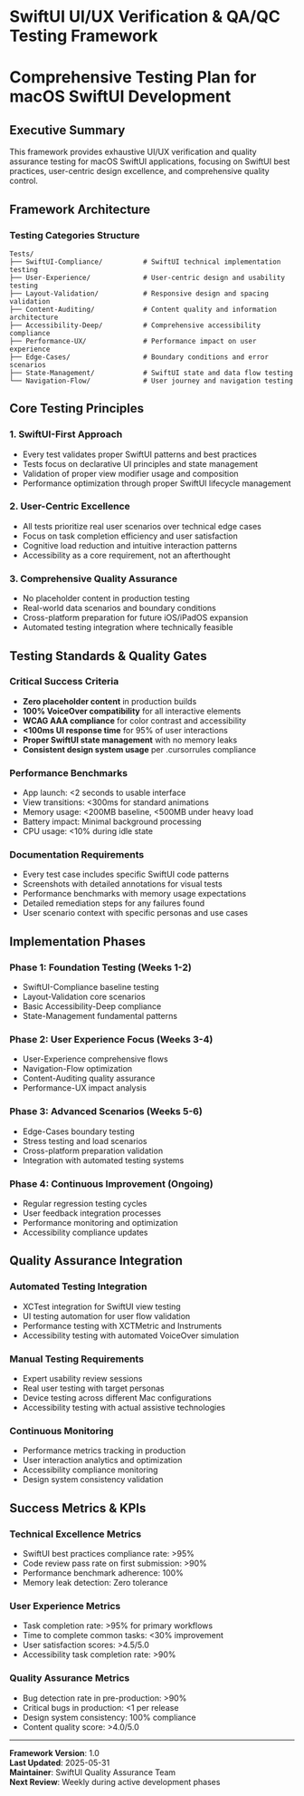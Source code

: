 # SwiftUI UI/UX Verification & QA/QC Testing Framework
# Comprehensive Testing Plan for macOS SwiftUI Development

## Executive Summary

This framework provides exhaustive UI/UX verification and quality assurance testing for macOS SwiftUI applications, focusing on SwiftUI best practices, user-centric design excellence, and comprehensive quality control.

## Framework Architecture

### Testing Categories Structure
```
Tests/
├── SwiftUI-Compliance/          # SwiftUI technical implementation testing
├── User-Experience/             # User-centric design and usability testing  
├── Layout-Validation/           # Responsive design and spacing validation
├── Content-Auditing/            # Content quality and information architecture
├── Accessibility-Deep/          # Comprehensive accessibility compliance
├── Performance-UX/              # Performance impact on user experience
├── Edge-Cases/                  # Boundary conditions and error scenarios
├── State-Management/            # SwiftUI state and data flow testing
└── Navigation-Flow/             # User journey and navigation testing
```

## Core Testing Principles

### 1. SwiftUI-First Approach
- Every test validates proper SwiftUI patterns and best practices
- Tests focus on declarative UI principles and state management
- Validation of proper view modifier usage and composition
- Performance optimization through proper SwiftUI lifecycle management

### 2. User-Centric Excellence
- All tests prioritize real user scenarios over technical edge cases
- Focus on task completion efficiency and user satisfaction
- Cognitive load reduction and intuitive interaction patterns
- Accessibility as a core requirement, not an afterthought

### 3. Comprehensive Quality Assurance
- No placeholder content in production testing
- Real-world data scenarios and boundary conditions
- Cross-platform preparation for future iOS/iPadOS expansion
- Automated testing integration where technically feasible

## Testing Standards & Quality Gates

### Critical Success Criteria
- **Zero placeholder content** in production builds
- **100% VoiceOver compatibility** for all interactive elements
- **WCAG AAA compliance** for color contrast and accessibility
- **<100ms UI response time** for 95% of user interactions
- **Proper SwiftUI state management** with no memory leaks
- **Consistent design system usage** per .cursorrules compliance

### Performance Benchmarks
- App launch: <2 seconds to usable interface
- View transitions: <300ms for standard animations
- Memory usage: <200MB baseline, <500MB under heavy load
- Battery impact: Minimal background processing
- CPU usage: <10% during idle state

### Documentation Requirements
- Every test case includes specific SwiftUI code patterns
- Screenshots with detailed annotations for visual tests
- Performance benchmarks with memory usage expectations
- Detailed remediation steps for any failures found
- User scenario context with specific personas and use cases

## Implementation Phases

### Phase 1: Foundation Testing (Weeks 1-2)
- SwiftUI-Compliance baseline testing
- Layout-Validation core scenarios
- Basic Accessibility-Deep compliance
- State-Management fundamental patterns

### Phase 2: User Experience Focus (Weeks 3-4)  
- User-Experience comprehensive flows
- Navigation-Flow optimization
- Content-Auditing quality assurance
- Performance-UX impact analysis

### Phase 3: Advanced Scenarios (Weeks 5-6)
- Edge-Cases boundary testing
- Stress testing and load scenarios
- Cross-platform preparation validation
- Integration with automated testing systems

### Phase 4: Continuous Improvement (Ongoing)
- Regular regression testing cycles
- User feedback integration processes
- Performance monitoring and optimization
- Accessibility compliance updates

## Quality Assurance Integration

### Automated Testing Integration
- XCTest integration for SwiftUI view testing
- UI testing automation for user flow validation
- Performance testing with XCTMetric and Instruments
- Accessibility testing with automated VoiceOver simulation

### Manual Testing Requirements
- Expert usability review sessions
- Real user testing with target personas
- Device testing across different Mac configurations
- Accessibility testing with actual assistive technologies

### Continuous Monitoring
- Performance metrics tracking in production
- User interaction analytics and optimization
- Accessibility compliance monitoring
- Design system consistency validation

## Success Metrics & KPIs

### Technical Excellence Metrics
- SwiftUI best practices compliance rate: >95%
- Code review pass rate on first submission: >90%
- Performance benchmark adherence: 100%
- Memory leak detection: Zero tolerance

### User Experience Metrics
- Task completion rate: >95% for primary workflows
- Time to complete common tasks: <30% improvement
- User satisfaction scores: >4.5/5.0
- Accessibility task completion rate: >90%

### Quality Assurance Metrics
- Bug detection rate in pre-production: >90%
- Critical bugs in production: <1 per release
- Design system consistency: 100% compliance
- Content quality score: >4.0/5.0

---

**Framework Version**: 1.0  
**Last Updated**: 2025-05-31  
**Maintainer**: SwiftUI Quality Assurance Team  
**Next Review**: Weekly during active development phases